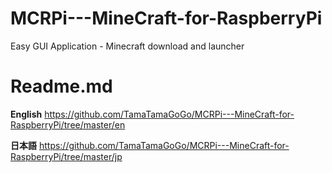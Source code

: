 # MCRPi---MineCraft-for-RaspberryPi
Easy GUI Application - Minecraft download and launcher
# Readme.md

**English** https://github.com/TamaTamaGoGo/MCRPi---MineCraft-for-RaspberryPi/tree/master/en

**日本語** https://github.com/TamaTamaGoGo/MCRPi---MineCraft-for-RaspberryPi/tree/master/jp
